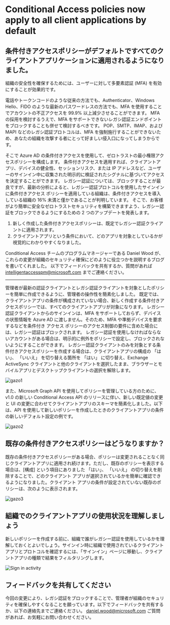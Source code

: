 # Conditional Access policies now apply to all client applications by default
## 条件付きアクセスポリシーがデフォルトですべてのクライアントアプリケーションに適用されるようになりました。

組織の安全性を確保するためには、ユーザーに対して多要素認証 (MFA) を有効にすることが効果的です。

電話やトークンコードのような従来の方法でも、Authenticator、Windows Hello、FIDO のような最新のパスワードレスの方法でも、MFA を使用することでアカウントの不正アクセスを 99.9% 以上減少させることができます。
MFA の採用を検討するうえで、MFA をサポートできないレガシ認証エンドポイントをブロックすることも併せて検討するべきです。
POP、SMTP、IMAP、および MAPI などのレガシ認証プロトコルは、MFA を強制施行することができないため、あなたの組織を攻撃する者にとって好ましい侵入口になってしまうからです。

そこで Azure AD の条件付きアクセスを使用して、ゼロトラストの最小権限アクセスポリシーを構成します。
条件付きアクセスを適用すれば、クライアントアプリ、デバイスの健全性、セッションリスク、または IP アドレスなど、ユーザーのサインイン中に収集された明示的に検証されたシグナルに基づいてアクセスを決定することができます。
レガシー認証については、ブロックすることが最良ですが、最新の分析によると、レガシー認証プロトコルを使用したサインインに条件付きアクセス ポリシーを適用している組織は、条件付きアクセスを導入している組織の 16% 未満と僅かであることが判明しています。
そこで、お客様がより簡単に安全なゼロトラストセキュリティを構築できますよう、レガシー認証をブロックできるようにするための 2 つのアップデートを発表します。

1. 新しく作成した条件付きアクセスポリシーは、既定でレガシー認証クライアントに適用されます。
2. クライアントアプリという条件において、どのアプリを対象としているかが視覚的にわかりやすくなりました。

Conditional Access チームのプログラムマネージャーである Daniel Wood が、これらの変更が組織のセキュリティ確保にどのように役立つかを説明するブログを書いてくれました。
以下でフィードバックを共有するか、質問があれば intelligentaccesspm@microsoft.com までご連絡ください。


---



管理者が最新の認証クライアントとレガシ認証クライアントを対象としたポリシーを簡単に作成できるように、管理者の操作性を簡素化しました。
既定では、クライアントアプリの条件が構成されていない場合、新しく作成する条件付きアクセスポリシーでは、すべてのクライアントアプリが対象になります。
レガシー認証クライアントからのサインインは、MFA をサポートしておらず、デバイスの状態情報を Azure AD に渡しません。そのため、MFA や準拠デバイスを要求するなどを条件付き アクセス ポリシーのアクセス制御の要件に含めた場合には、レガシー認証はブロックされます。
レガシー認証を使用しなければならないアカウントがある場合は、明示的に例外をポリシーで設定し、ブロックされないようにすることができます。
レガシー認証クライアントのみを対象とする条件付きアクセスポリシーを作成する場合は、クライアントアプリの構成の  「はい」、  「いいえ」  を切り替える箇所を 「はい」 に切り替え、Exchange ActiveSync クライアントと他のクライアントを選択したまま、ブラウザーとモバイルアプリとデスクトップクライアントの選択を解除します。


![gazo1](ca_client_default/1.jpg)


また、Microsoft Graph API を使用してポリシーを管理している方のために、v1.0 の新しい Conditional Access API のリリースに伴い、新しい既定値の変更と UI の変更に合わせてクライアントアプリのスキーマを簡素化しました。以下は、API を使用して新しいポリシーを作成したときのクライアントアプリの条件の新しいデフォルト設定の例です。


![gazo2](ca_client_default/2.png)


## 既存の条件付きアクセスポリシーはどうなりますか？
既存の条件付きアクセスポリシーがある場合、ポリシーは変更されることなく同じクライアントアプリに適用され続けます。ただし、既存のポリシーを表示する場合は、[構成] という項目にありました  「はい」、  「いいえ」 の切り替えを削除することで、どのクライアント アプリが選択されているかを簡単に確認できるようになりました。クライアント アプリの条件が設定されていない既存のポリシーは、次のように表示されます。

![gazo3](ca_client_default/3.jpg)
## 組織でのクライアントアプリの使用状況を理解しましょう
新しいポリシーを作成する前に、組織で誰がレガシー認証を使用しているかを理解しておくとよいでしょう。サインイン時に組織で使用されているクライアントアプリとプロトコルを確認するには、「サインイン」ページに移動し、クライアントアプリの種類で結果をフィルタリングします。

![Sign in activity](ca_client_default/4.jpg)

## フィードバックを共有してください
今回の変更により、レガシ認証をブロックすることで、管理者が組織のセキュリティを確保しやすくなることを願っています。以下でフィードバックを共有するか、以下の連絡先までご連絡ください。
daniel.wood@microsoft.com ご質問があれば、お気軽にお問い合わせください。

